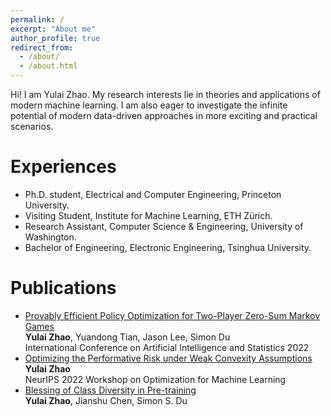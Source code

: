 ```yaml
---
permalink: /
excerpt: "About me"
author_profile: true
redirect_from: 
  - /about/
  - /about.html
---
```


Hi! I am Yulai Zhao. My research interests lie in theories and applications of modern machine learning. I am also eager to investigate the infinite potential of modern data-driven approaches in more exciting and practical scenarios.

Experiences
======
* Ph.D. student, Electrical and Computer Engineering, Princeton University.
* Visiting Student, Institute for Machine Learning, ETH Zürich.
* Research Assistant, Computer Science & Engineering, University of Washington.
* Bachelor of Engineering, Electronic Engineering, Tsinghua University.

Publications
======
* [Provably Efficient Policy Optimization for Two-Player Zero-Sum Markov Games](https://proceedings.mlr.press/v151/zhao22b.html)   
**Yulai Zhao**, Yuandong Tian, Jason Lee, Simon Du   
International Conference on Artificial Intelligence and Statistics 2022
* [Optimizing the Performative Risk under Weak Convexity Assumptions](https://openreview.net/forum?id=Ut_vApkulkk)    
**Yulai Zhao**   
NeurIPS 2022 Workshop on Optimization for Machine Learning
* [Blessing of Class Diversity in Pre-training](https://arxiv.org/abs/2209.03447)   
**Yulai Zhao**, Jianshu Chen, Simon S. Du





